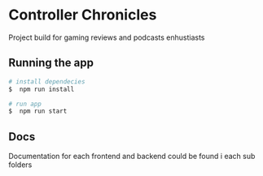 # Controller Chronicles

Project build for gaming reviews and podcasts enhustiasts

## Running the app

```bash
# install dependecies
$  npm run install

# run app
$  npm run start

```

## Docs

Documentation for each frontend and backend could be found i each sub folders